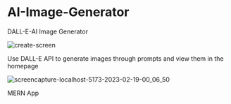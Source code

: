 # AI-Image-Generator
DALL-E-AI Image Generator

![create-screen](https://user-images.githubusercontent.com/96745264/219882597-adc9d452-2749-47ed-9e4e-e4eb5759a672.png)

Use DALL-E API to generate images through prompts and view them in the homepage

![screencapture-localhost-5173-2023-02-19-00_06_50](https://user-images.githubusercontent.com/96745264/219882681-7adbb7c5-6dd6-4821-9fb7-e0d42bb7e2c8.png)

MERN App
